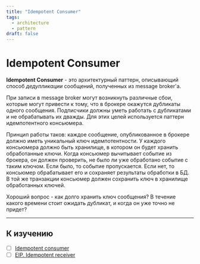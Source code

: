 ```yaml
---
title: "Idempotent Consumer"
tags: 
  - architecture
  - pattern
draft: false
---
```


# Idempotent Consumer

__Idempotent Consumer__ - это архитектурный паттерн, описывающий способ _дедупликации_ сообщений, полученных из message broker'а.

При записи в message broker могут возникнуть различные сбои, которые могут привести к тому, что в брокере окажутся дубликаты одного сообщения.
Подписчики должны уметь работать с дубликатами и не обрабатывать их дважды.
Для этих целей используется паттерн идемпотентного консьюмера.

Принцип работы таков: каждое сообщение, опубликованное в брокере должно иметь уникальный ключ идемпотентности.
У каждого консьюмера должно быть хранилище, в котором он будет хранить обработанные ключи.
Когда консьюмер вычитывает событие из брокера, он должен проверить, не было ли уже обработано событие с таким ключом.
Если было, то событие пропускается.
Если нет, то консьюмер обрабатывает его и сохраняет результаты обработки в БД.
В той же транзакции консьюмер должен сохранить ключ в хранилище обработанных ключей.


Хороший вопрос - как долго хранить ключ сообщения?
В течение какого времени стоит ожидать дубликат, и когда он уже точно не придет?

---
## К изучению
- [ ] [Idempotent consumer](https://microservices.io/patterns/communication-style/idempotent-consumer.html)
- [ ] [EIP. Idempotent receiver](https://www.enterpriseintegrationpatterns.com/patterns/messaging/IdempotentReceiver.html)